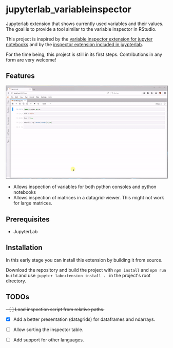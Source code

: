 # jupyterlab_variableinspector



Jupyterlab extension that shows currently used variables and their values. The goal is to provide a tool similar to the variable inspector in RStudio.

This project is inspired by the [variable inspector extension for jupyter notebooks](https://github.com/ipython-contrib/jupyter_contrib_nbextensions/tree/master/src/jupyter_contrib_nbextensions/nbextensions/varInspector) and by the [inspector extension included in juypterlab](https://github.com/jupyterlab/jupyterlab/tree/master/packages/inspector-extension).

For the time being, this project is still in its first steps. Contributions in any form are very welcome!

## Features
![Demogif](early_demo.gif)
- Allows inspection of variables for both python consoles and python notebooks
- Allows inspection of matrices in a datagrid-viewer. This might not work for large matrices.

## Prerequisites

* JupyterLab

## Installation
In this early stage you can install this extension by building it from source.

Download the repository and build the project with `npm install` and `npm run build` and use `jupyter labextension install . ` in the project's root directory.


## TODOs
~~- [ ] Load inspection script from relative paths.~~
- [x] Add a better presentation (datagrids) for dataframes and ndarrays.
- [ ] Allow sorting the inspector table.
- [ ] Add support for other languages.



